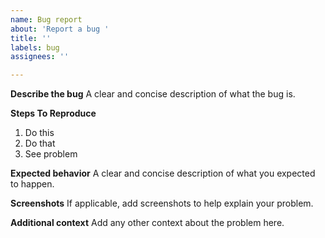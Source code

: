 ```yaml
---
name: Bug report
about: 'Report a bug '
title: ''
labels: bug
assignees: ''

---
```


**Describe the bug**
A clear and concise description of what the bug is.

**Steps To Reproduce**
1. Do this
2. Do that
4. See problem

**Expected behavior**
A clear and concise description of what you expected to happen.

**Screenshots**
If applicable, add screenshots to help explain your problem.

**Additional context**
Add any other context about the problem here.
